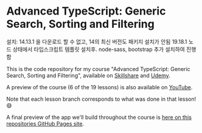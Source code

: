 # Advanced TypeScript: Generic Search, Sorting and Filtering

설치: 14.13.1 을 다운로드 할 수 없고, 14의 최신 버전도 패키지 설치가 안됨
19.18.1 노드 상태에서 타입스크립트 템플릿 설치후. node-sass, bootstrap 추가 설치하여 진행함

This is the code repository for my course "Advanced TypeScript: Generic Search, Sorting and Filtering", available on [Skillshare](https://skl.sh/3oGQMbr) and [Udemy](https://www.udemy.com/course/advanced-typescript-generic-search-sorting-and-filtering/?referralCode=22441D8B6B06045473D2).

A preview of the course (6 of the 19 lessons) is also available on [YouTube](https://www.youtube.com/playlist?list=PLOX_mQri1cCleaUEI_k2qDaWFpnA7wW0z).

Note that each lesson branch corresponds to what was done in that lesson! 😄

A final preview of the app we'll build throughout the course is [here on this repositories GitHub Pages site](https://princefishthrower.github.io/react-typescript-course-generic-search-sort-filter/).
